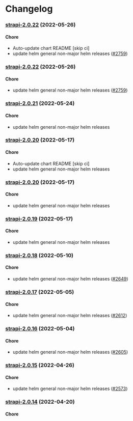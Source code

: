 # Changelog<br>


<a name="strapi-2.0.22"></a>
### [strapi-2.0.22](https://github.com/truecharts/apps/compare/strapi-2.0.21...strapi-2.0.22) (2022-05-26)

#### Chore

* Auto-update chart README [skip ci]
* update helm general non-major helm releases ([#2759](https://github.com/truecharts/apps/issues/2759))



<a name="strapi-2.0.22"></a>
### [strapi-2.0.22](https://github.com/truecharts/apps/compare/strapi-2.0.21...strapi-2.0.22) (2022-05-26)

#### Chore

* update helm general non-major helm releases ([#2759](https://github.com/truecharts/apps/issues/2759))



<a name="strapi-2.0.21"></a>
### [strapi-2.0.21](https://github.com/truecharts/apps/compare/strapi-2.0.20...strapi-2.0.21) (2022-05-24)

#### Chore

* update helm general non-major helm releases



<a name="strapi-2.0.20"></a>
### [strapi-2.0.20](https://github.com/truecharts/apps/compare/strapi-2.0.19...strapi-2.0.20) (2022-05-17)

#### Chore

* Auto-update chart README [skip ci]
* update helm general non-major helm releases



<a name="strapi-2.0.20"></a>
### [strapi-2.0.20](https://github.com/truecharts/apps/compare/strapi-2.0.19...strapi-2.0.20) (2022-05-17)

#### Chore

* update helm general non-major helm releases



<a name="strapi-2.0.19"></a>
### [strapi-2.0.19](https://github.com/truecharts/apps/compare/strapi-2.0.18...strapi-2.0.19) (2022-05-17)

#### Chore

* update helm general non-major helm releases



<a name="strapi-2.0.18"></a>
### [strapi-2.0.18](https://github.com/truecharts/apps/compare/strapi-2.0.17...strapi-2.0.18) (2022-05-10)

#### Chore

* update helm general non-major helm releases ([#2649](https://github.com/truecharts/apps/issues/2649))



<a name="strapi-2.0.17"></a>
### [strapi-2.0.17](https://github.com/truecharts/apps/compare/strapi-2.0.16...strapi-2.0.17) (2022-05-05)

#### Chore

* update helm general non-major helm releases ([#2612](https://github.com/truecharts/apps/issues/2612))



<a name="strapi-2.0.16"></a>
### [strapi-2.0.16](https://github.com/truecharts/apps/compare/strapi-2.0.15...strapi-2.0.16) (2022-05-04)

#### Chore

* update helm general non-major helm releases ([#2605](https://github.com/truecharts/apps/issues/2605))



<a name="strapi-2.0.15"></a>
### [strapi-2.0.15](https://github.com/truecharts/apps/compare/strapi-2.0.14...strapi-2.0.15) (2022-04-26)

#### Chore

* update helm general non-major helm releases ([#2573](https://github.com/truecharts/apps/issues/2573))



<a name="strapi-2.0.14"></a>
### [strapi-2.0.14](https://github.com/truecharts/apps/compare/strapi-2.0.13...strapi-2.0.14) (2022-04-20)

#### Chore
